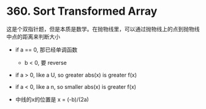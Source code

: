 # 360. Sort Transformed Array

这是个双指针题，但是本质是数学。在抛物线里，可以通过抛物线上的点到抛物线中点的距离来判断大小

- if a == 0, 那已经单调函数
  - b < 0, 要 reverse

- if a > 0, like a U, so greater abs(x) is greater f(x)
- if a < 0, like a n, so smaller abs(x) is greater f(x)
- 中线的x的位置是 x = (-b)/(2a)
